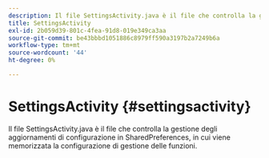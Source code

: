 ```yaml
---
description: Il file SettingsActivity.java è il file che controlla la gestione degli aggiornamenti di configurazione in SharedPreferences, in cui viene memorizzata la configurazione di gestione delle funzioni.
title: SettingsActivity
exl-id: 2b059d39-801c-4fea-91d8-019e349ca3aa
source-git-commit: be43bbbd1051886c8979ff590a3197b2a7249b6a
workflow-type: tm+mt
source-wordcount: '44'
ht-degree: 0%

---
```


# SettingsActivity {#settingsactivity}

Il file SettingsActivity.java è il file che controlla la gestione degli aggiornamenti di configurazione in SharedPreferences, in cui viene memorizzata la configurazione di gestione delle funzioni.
